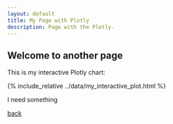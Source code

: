 ```yaml
---
layout: default
title: My Page with Plotly
description: Page with the Plotly.
---
```

 
## Welcome to another page


This is my interactive Plotly chart:

{% include_relative  ../data/my_interactive_plot.html %}


I need something
        
[back](../)
